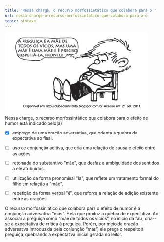 ```yaml
---
title: 'Nessa charge, o recurso morfossintático que colabora para o '
url: nessa-charge-o-recurso-morfossintatico-que-colabora-para-o-e
topic: sintaxe
---
```



![](1318ce02-7ec5-fdd3-62fe-e12a49fb67ae.png)

Nessa charge, o recurso morfossintático que colabora para o efeito de humor está indicado pelo(a)



- [x] emprego de uma oração adversativa, que orienta a quebra da expectativa ao final.
- [ ] uso de conjunção aditiva, que cria uma relação de causa e efeito entre as ações.
- [ ] retomada do substantivo "mãe", que desfaz a ambiguidade dos sentidos a ele atribuídos.
- [ ] utilização da forma pronominal "la", que reflete um tratamento formal do filho em relação à "mãe".
- [ ] repetição da forma verbal "é", que reforça a relação de adição existente entre as orações.


O recurso morfossintático que colabora para o efeito de humor é a conjunção adversativa “mas”. É ela que produz a quebra de expectativa. Ao associar a preguiça como “mãe de todos os vícios”, no início da fala, cria--se a expectativa de crítica à preguiça. Porém, por meio da oração adversativa introduzida pela conjunção “mas”, ele prega o respeito à preguiça, quebrando a expectativa inicial gerada no leitor.
